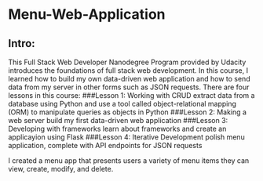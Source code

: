 # Menu-Web-Application

## Intro: 
This Full Stack Web Developer Nanodegree Program provided by Udacity introduces the foundations of full stack web development. In this course, I learned how to build my own data-driven web application and how to send data from my server in other forms such as JSON requests. There are four lessons in this course:
###Lesson 1: Working with CRUD
extract data from a database using Python and use a tool called object-relational mapping (ORM) to manipulate queries as objects in Python 
###Lesson 2: Making a web server
build my first data-driven web application 
###Lesson 3: Developing with frameworks
learn about frameworks and create an applicayion using Flask
###Lesson 4: Iterative Development
polish menu application, complete with API endpoints for JSON requests

I created a menu app that presents users a variety of menu items they can view, create, modify, and delete.
